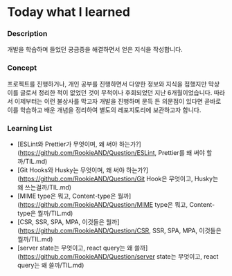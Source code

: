 # Today what I learned

### Description

개발을 학습하며 들었던 궁금증을 해결하면서 얻은 지식을 작성합니다.

### Concept

프로젝트를 진행하거나, 개인 공부를 진행하면서 다양한 정보와 지식을 접했지만
막상 이를 글로서 정리한 적이 없었던 것이 무척이나 후회되었던 지난 6개월이었습니다.
따라서 이제부터는 이런 불상사를 막고자 개발을 진행하며 문득 든 의문점이 있다면
곧바로 이를 학습하고 배운 개념을 정리하여 별도의 레포지토리에 보관하고자 합니다.

### Learning List

-   [ESLint와 Prettier가 무엇이며, 왜 써야 하는가?](https://github.com/RookieAND/Question/ESLint, Prettier를 왜 써야 할까/TIL.md)
-   [Git Hooks와 Husky는 무엇이며, 왜 써야 하는가?](https://github.com/RookieAND/Question/Git Hook은 무엇이고, Husky는 왜 쓰는걸까/TIL.md)
-   [MIME type은 뭐고, Content-type은 뭘까](https://github.com/RookieAND/Question/MIME type은 뭐고, Content-type은 뭘까/TIL.md)
-   [CSR, SSR, SPA, MPA, 이것들은 뭘까](https://github.com/RookieAND/Question/CSR, SSR, SPA, MPA, 이것들은 뭘까/TIL.md)
-   [server state는 무엇이고, react query는 왜 쓸까](https://github.com/RookieAND/Question/server state는 무엇이고, react query는 왜 쓸까/TIL.md)
